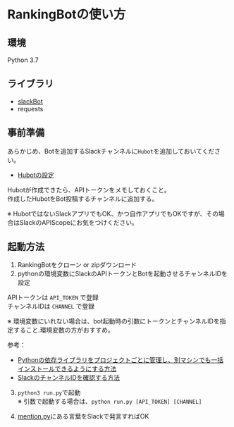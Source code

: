 # RankingBotの使い方
## 環境
Python 3.7

## ライブラリ
- [slackBot](https://github.com/lins05/slackbot)
- requests

## 事前準備
あらかじめ、Botを追加するSlackチャンネルに`Hubot`を追加しておいてください。
- [Hubotの設定](https://qiita.com/ryofu/items/f1dadc2093b3017b5beb#hubot-integration%E3%81%AE%E8%A8%AD%E5%AE%9A)

Hubotが作成できたら、APIトークンをメモしておくこと。  
作成したHubotをBot投稿するチャンネルに追加する。

※ HubotではないSlackアプリでもOK、かつ自作アプリでもOKですが、その場合はSlackのAPIScopeにお気をつけください。

## 起動方法
1. RankingBotをクローン or zipダウンロード
2. pythonの環境変数にSlackのAPIトークンとBotを起動させるチャンネルIDを設定

APIトークンは `API_TOKEN` で登録  
チャンネルIDは `CHANNEL` で登録  

※ 環境変数にいれない場合は、bot起動時の引数にトークンとチャンネルIDを指定すること.環境変数の方がおすすめ。

参考：
- [Pythonの依存ライブラリをプロジェクトごとに管理し、別マシンでも一括インストールできるようにする方法](https://qiita.com/windows222/items/affbc6f5af033287312e)
- [SlackのチャンネルIDを確認する方法](https://auto-worker.com/blog/?p=132)


3. `python3 run.py`で起動  
※ 引数で起動する場合は、`python run.py [API_TOKEN] [CHANNEL]`

4. [mention.py](https://github.com/TDroider/SlackBot/blob/master/RankingBot/plugins/mention.py)にある言葉をSlackで発言すればOK
